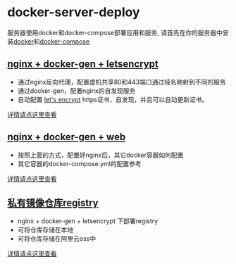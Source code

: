 # docker-server-deploy
服务器使用docker和docker-compose部署应用和服务, 请首先在你的服务器中安装[docker](https://docs.docker.com/)和[docker-compose](https://docs.docker.com/compose/install/)

## [nginx + docker-gen + letsencrypt](https://github.com/ihahoo/docker-server-deploy/tree/master/nginx-dockergen-letsencrypt)
- 通过nginx反向代理，配置虚机共享80和443端口通过域名映射到不同的服务
- 通过docker-gen，配置nginx的自发现服务
- 自动配置 [let's encrypt](https://letsencrypt.org/) https证书，自发现，并且可以自动更新证书。

[详情请点这里查看](https://github.com/ihahoo/docker-server-deploy/tree/master/nginx-dockergen-letsencrypt)

## [nginx + docker-gen + web](https://github.com/ihahoo/docker-server-deploy/tree/master/nginx-dockergen-web)
- 按照上面的方式，配置好nginx后，其它docker容器如何配置
- 其它容器的docker-compose.yml的配置参考

[详情请点这里查看](https://github.com/ihahoo/docker-server-deploy/tree/master/nginx-dockergen-web)

## [私有镜像仓库registry](https://github.com/ihahoo/docker-server-deploy/tree/master/registry)
- nginx + docker-gen + letsencrypt 下部署registry
- 可将仓库存储在本地
- 可将仓库存储在阿里云oss中

[详情请点这里查看](https://github.com/ihahoo/docker-server-deploy/tree/master/registry)
